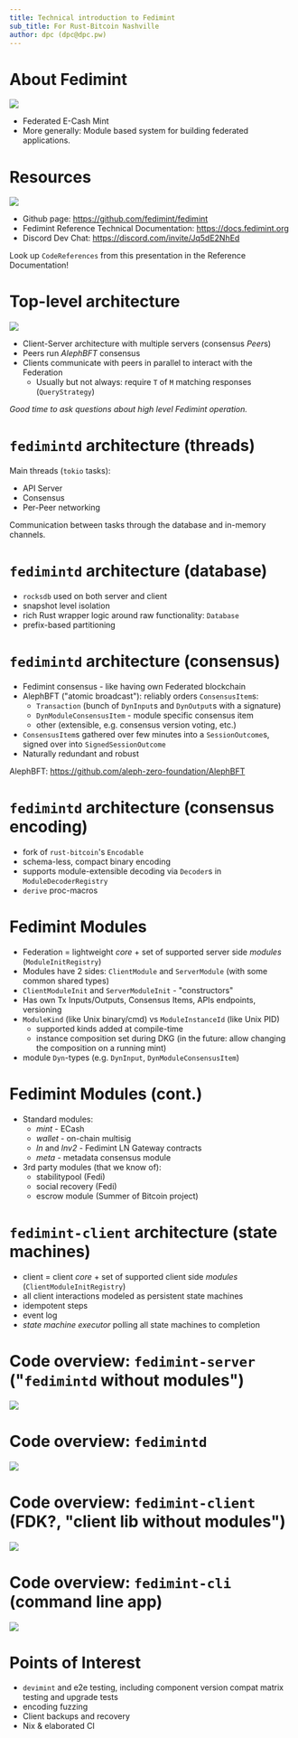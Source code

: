 ```yaml
---
title: Technical introduction to Fedimint
sub_title: For Rust-Bitcoin Nashville
author: dpc (dpc@dpc.pw)
---
```


About Fedimint
===

![](./fedimint-banner.png)


* Federated E-Cash Mint 
* More generally: Module based system for building federated applications.

<!-- end_slide -->


Resources
===

![](./fedimint-banner.png)

* Github page: <https://github.com/fedimint/fedimint>
* Fedimint Reference Technical Documentation: <https://docs.fedimint.org>
* Discord Dev Chat: <https://discord.com/invite/Jq5dE2NhEd>

<!-- pause -->

Look up `CodeReferences` from this presentation in the Reference Documentation!

<!-- end_slide -->


Top-level architecture
===

![](./top-level.mmd.png)

* Client-Server architecture with multiple servers (consensus *Peer*s)
* Peers run *AlephBFT* consensus
* Clients communicate with peers in parallel to interact with the Federation
  * Usually but not always: require `T` of `M` matching responses (`QueryStrategy`)

<!-- pause -->

*Good time to ask questions about high level Fedimint operation.*

<!-- end_slide -->


`fedimintd` architecture (threads)
===

Main threads (`tokio` tasks):

* API Server
* Consensus
* Per-Peer networking

Communication between tasks through the database and in-memory channels.

<!-- end_slide -->


`fedimintd` architecture (database)
===

* `rocksdb` used on both server and client
* snapshot level isolation
* rich Rust wrapper logic around raw functionality: `Database`
* prefix-based partitioning

<!-- end_slide -->


`fedimintd` architecture (consensus)
===

* Fedimint consensus - like having own Federated blockchain
* AlephBFT ("atomic broadcast"): reliably orders `ConsensusItem`s:
  * `Transaction` (bunch of `DynInput`s and `DynOutput`s with a signature)
  * `DynModuleConsensusItem` - module specific consensus item
  * other (extensible, e.g. consensus version voting, etc.)
* `ConsensusItem`s gathered over few minutes into a `SessionOutcome`s, signed over
  into `SignedSessionOutcome`
* Naturally redundant and robust

<!-- pause -->

AlephBFT: <https://github.com/aleph-zero-foundation/AlephBFT>

<!-- end_slide -->


`fedimintd` architecture (consensus encoding)
===

* fork of `rust-bitcoin`'s `Encodable`
* schema-less, compact binary encoding
* supports module-extensible decoding via `Decoder`s in `ModuleDecoderRegistry`
* `derive` proc-macros 

<!-- end_slide -->


Fedimint Modules
===

* Federation = lightweight *core* + set of supported server side *modules* (`ModuleInitRegistry`)
* Modules have 2 sides: `ClientModule` and `ServerModule` (with some common shared types)
* `ClientModuleInit` and `ServerModuleInit` - "constructors"
* Has own Tx Inputs/Outputs, Consensus Items, APIs endpoints, versioning
* `ModuleKind` (like Unix binary/cmd) vs `ModuleInstanceId` (like Unix PID)
  * supported kinds added at compile-time
  * instance composition set during DKG (in the future: allow changing the composition on a running mint)
* module `Dyn`-types (e.g. `DynInput`, `DynModuleConsensusItem`)

<!-- end_slide -->


Fedimint Modules (cont.)
===

* Standard modules:
  * *mint* - ECash
  * *wallet* - on-chain multisig
  * *ln* and *lnv2* - Fedimint LN Gateway contracts
  * *meta* - metadata consensus module
* 3rd party modules (that we know of):
  * stabilitypool (Fedi)
  * social recovery (Fedi)
  * escrow module (Summer of Bitcoin project)

<!-- end_slide -->


`fedimint-client` architecture (state machines)
===

* client = client *core* + set of supported client side *modules* (`ClientModuleInitRegistry`)
* all client interactions modeled as persistent state machines
* idempotent steps
* event log
* *state machine executor* polling all state machines to completion

<!-- end_slide -->


Code overview: `fedimint-server` ("`fedimintd` without modules")
===

![](dependency_graph_fedimint-server.png)

<!-- end_slide -->


Code overview: `fedimintd`
===

![](dependency_graph_fedimintd.png)

<!-- end_slide -->


Code overview: `fedimint-client` (FDK?, "client lib without modules")
===

![](dependency_graph_fedimint-client.png)


<!-- end_slide -->

Code overview: `fedimint-cli` (command line app)
===

![](dependency_graph_fedimint-cli.png)

<!-- end_slide -->

Points of Interest
===

* `devimint` and e2e testing, including component version
  compat matrix testing and upgrade tests
* encoding fuzzing
* Client backups and recovery
* Nix & elaborated CI
